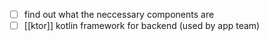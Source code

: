 - [ ] find out what the neccessary components are
- [ ] [[ktor]] kotlin framework for backend (used by app team)